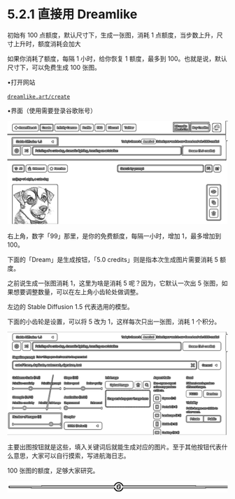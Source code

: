 # 5.2.1 直接用 Dreamlike

初始有 100 点额度，默认尺寸下，生成一张图，消耗 1 点额度，当步数上升，尺寸上升时，额度消耗会加大

如果你消耗了额度，每隔 1 小时，给你恢复 1 额度，最多到 100。也就是说，默认尺寸下，可以免费生成 100 张图。

•打开网站

[`dreamlike.art/create`](https://dreamlike.art/create)

•界面（使用需要登录谷歌账号）

![](img/798b3c60d28f316f9ed60f9b962292e3.png)

右上角，数字「99」那里，是你的免费额度，每隔一小时，增加 1，最多增加到 100。

下面的「Dream」是生成按钮，「5.0 credits」则是指本次生成图片需要消耗 5 额度。

之前说生成一张图消耗 1，这里为啥是消耗 5 呢？因为，它默认一次出 5 张图，如果想要调整数量，可以在左上角小齿轮处做调整。

左边的 Stable Diffusion 1.5 代表选用的模型。

下面的小齿轮是设置，可以将 5 改为 1，这样每次只出一张图，消耗 1 个积分。

![](img/903164c41616046da6ea401c41560c89.png)

主要出图按钮就是这些，填入关键词后就能生成对应的图片。至于其他按钮代表什么意思，大家可以自行摸索，写进航海日志。

100 张图的额度，足够大家研究。

![](img/e12d1c8b9f4ffdf6c4edf913cceed533.png)